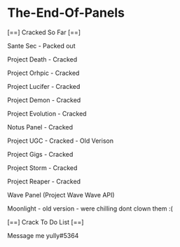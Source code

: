 # The-End-Of-Panels


[==] Cracked So Far [==]

Sante Sec - Packed out

Project Death -  Cracked

Project Orhpic - Cracked

Project Lucifer - Cracked

Project Demon - Cracked

Project Evolution - Cracked

Notus Panel - Cracked

Project UGC - Cracked - Old Verison

Project Gigs - Cracked

Project Storm - Cracked

Project Reaper - Cracked

Wave Panel (Project Wave Wave API)

Moonlight - old version - were chilling dont clown them :(

[==] Crack To Do List [==]

Message me yully#5364 

